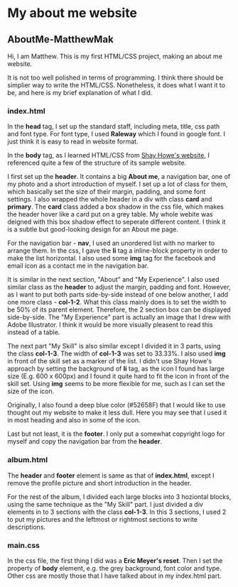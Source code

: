 
# My about me website

## __AboutMe-MatthewMak__

Hi, I am Matthew. This is my first HTML/CSS project, making an about me website.

It is not too well polished in terms of programming. I think there should be simplier way to write the HTML/CSS. Nonetheless, it does what I want it to be, and here is my brief explanation of what I did.


### __index.html__

In the __head__ tag, I set up the standard staff, including meta, title, css path and font type. For font type, I used __Raleway__ which I found in google font. I just think it is easy to read in website format.

In the __body__ tag, as I learned HTML/CSS from [Shay Howe's website]("https://learn.shayhowe.com/html-css/building-your-first-web-page/"), I referenced quite a few of the structure of its sample website.

I first set up the __header__. It contains a big __About me__, a navigation bar, one of my photo and a short introduction of myself. I set up a lot of class for them, which basically set the size of their margin, padding, and some font settings. I also wrapped the whole header in a div with class __card__ and __primary__. The __card__ class added a box shadow in the css file, which makes the header hover like a card put on a grey table. My whole webite was deigned with this box shadow effect to seperate different content. I think it is a subtle but good-looking design for an About me page.

For the navigation bar - __nav__, I used an unordered list with no marker to arrange them. In the css, I gave the __li__ tag a inline-block property in order to make the list horizontal. I also used some __img__ tag for the facebook and email icon as a contact me in the navigation bar.

It is similar in the next section, "About" and "My Experience". I also used similar class as the __header__ to adjust the margin, padding and font. However, as I want to put both parts side-by-side instead of one below another, I add one more class - __col-1-2__. What this class mainly does is to set the width to be 50% of its parent element. Therefore, the 2 section box can be displayed side-by-side. The "My Experience" part is actually an image that I drew with Adobe Illustrator. I think it would be more visually pleasent to read this instead of a table.

The next part "My Skill" is also similar except I divided it in 3 parts, using the class __col-1-3__. The width of __col-1-3__ was set to 33.33%. I also used __img__ in front of the skill set as a marker of the list. I didn't use Shay Howe's approach by setting the background of __li__ tag, as the icon I found has large size (E.g. 600 x 600px) and I found it quite hard to fit the icon in front of the skill set. Using __img__ seems to be more flexible for me, such as I can set the size of the icon.

Originally, I also found a deep blue color (#52658F) that I would like to use thought out my website to make it less dull. Here you may see that I used it in most heading and also in some of the icon.

Last but not least, it is the __footer__. I only put a somewhat copyright logo for myself and copy the navigation bar from the __header__.


### __album.html__

The __header__ and __footer__ element is same as that of __index.html__, except I remove the profile picture and short introduction in the header. 

For the rest of the album, I divided each large blocks into 3 hoziontal blocks, using the same technique as the "My Skill" part. I just divided a div elements in to 3 sections with the class __col-1-3__. In this 3 sections, I used 2 to put my pictures and the leftmost or rightmost sections to write descriptions.


### __main.css__

In the css file, the first thing I did was a __Eric Meyer's reset__. Then I set the property of __body__ element, e.g. the grey background, font color and type. Other css are mostly those that I have talked about in my index.html part.